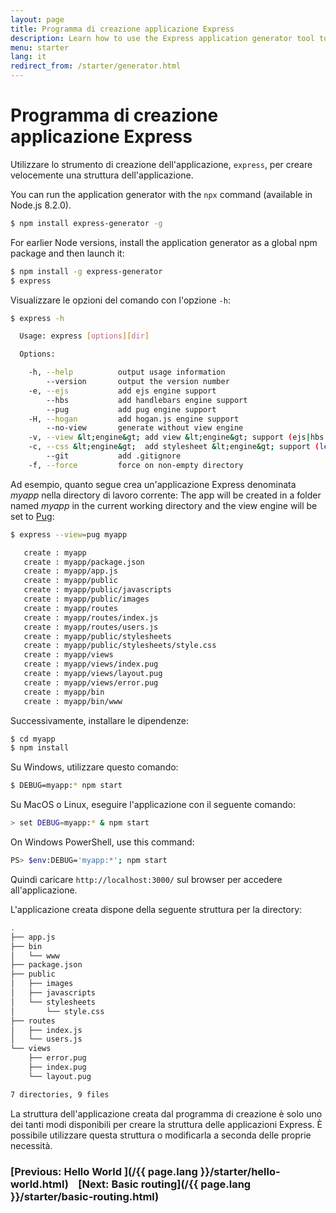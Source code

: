 ```yaml
---
layout: page
title: Programma di creazione applicazione Express
description: Learn how to use the Express application generator tool to quickly create a skeleton for your Express.js applications, streamlining setup and configuration.
menu: starter
lang: it
redirect_from: /starter/generator.html
---
```


# Programma di creazione applicazione Express

Utilizzare lo strumento di creazione dell'applicazione, `express`, per creare velocemente una struttura dell'applicazione.

You can run the application generator with the `npx` command (available in Node.js 8.2.0).

```bash
$ npm install express-generator -g
```

For earlier Node versions, install the application generator as a global npm package and then launch it:

```bash
$ npm install -g express-generator
$ express
```

Visualizzare le opzioni del comando con l'opzione `-h`:

```bash
$ express -h

  Usage: express [options][dir]

  Options:

    -h, --help          output usage information
        --version       output the version number
    -e, --ejs           add ejs engine support
        --hbs           add handlebars engine support
        --pug           add pug engine support
    -H, --hogan         add hogan.js engine support
        --no-view       generate without view engine
    -v, --view &lt;engine&gt; add view &lt;engine&gt; support (ejs|hbs|hjs|jade|pug|twig|vash) (defaults to jade)
    -c, --css &lt;engine&gt;  add stylesheet &lt;engine&gt; support (less|stylus|compass|sass) (defaults to plain css)
        --git           add .gitignore
    -f, --force         force on non-empty directory
```

Ad esempio, quanto segue crea un'applicazione Express denominata _myapp_ nella directory di lavoro corrente: The app will be created in a folder named _myapp_ in the current working directory and the view engine will be set to <a href="https://pugjs.org/" target="_blank" title="Pug documentation">Pug</a>:

```bash
$ express --view=pug myapp

   create : myapp
   create : myapp/package.json
   create : myapp/app.js
   create : myapp/public
   create : myapp/public/javascripts
   create : myapp/public/images
   create : myapp/routes
   create : myapp/routes/index.js
   create : myapp/routes/users.js
   create : myapp/public/stylesheets
   create : myapp/public/stylesheets/style.css
   create : myapp/views
   create : myapp/views/index.pug
   create : myapp/views/layout.pug
   create : myapp/views/error.pug
   create : myapp/bin
   create : myapp/bin/www
```

Successivamente, installare le dipendenze:

```bash
$ cd myapp
$ npm install
```

Su Windows, utilizzare questo comando:

```bash
$ DEBUG=myapp:* npm start
```

Su MacOS o Linux, eseguire l'applicazione con il seguente comando:

```bash
> set DEBUG=myapp:* & npm start
```

On Windows PowerShell, use this command:

```bash
PS> $env:DEBUG='myapp:*'; npm start
```

Quindi caricare `http://localhost:3000/` sul browser per accedere all'applicazione.

L'applicazione creata dispone della seguente struttura per la directory:

```bash
.
├── app.js
├── bin
│   └── www
├── package.json
├── public
│   ├── images
│   ├── javascripts
│   └── stylesheets
│       └── style.css
├── routes
│   ├── index.js
│   └── users.js
└── views
    ├── error.pug
    ├── index.pug
    └── layout.pug

7 directories, 9 files
```

<div class="doc-box doc-info" markdown="1">
La struttura dell'applicazione creata dal programma di creazione è solo uno dei tanti modi disponibili per creare la struttura delle applicazioni Express. È possibile utilizzare questa struttura o modificarla a seconda delle proprie necessità.
</div>

### [Previous: Hello World ](/{{ page.lang }}/starter/hello-world.html)&nbsp;&nbsp;&nbsp;&nbsp;[Next: Basic routing](/{{ page.lang }}/starter/basic-routing.html)
